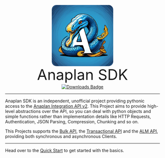 <p align="center" style="margin: 0 0 10px">
    <img width="200" height="200" src="img/anaplan-sdk.webp" alt='Python' style="border-radius: 15px">
</p>

<h1 align="center" style="font-size: 3rem; font-weight: 400; margin: -15px 0">
Anaplan SDK
</h1>

<p align="center" style="margin-top: 15px">
<a href="https://pepy.tech/project/anaplan-sdk">
<img align="center" src="https://static.pepy.tech/badge/anaplan-sdk/month" alt="Downloads Badge"/>
</a>
</p>

---

Anaplan SDK is an independent, unofficial project providing pythonic access to
the [Anaplan Integration API v2](https://anaplan.docs.apiary.io/). This Project aims to provide high-level abstractions
over the API, so you can deal with python objects and simple functions rather than implementation details like HTTP
Requests, Authentication, JSON Parsing, Compression, Chunking and so on.

This Projects supports
the [Bulk API](https://help.anaplan.com/use-the-bulk-apis-93218e5e-00e5-406e-8361-09ab861889a7),
the [Transactional API](https://help.anaplan.com/use-the-transactional-apis-cc1c1e91-39fc-4272-a4b5-16bc91e9c313) and
the [ALM API](https://help.anaplan.com/application-lifecycle-management-api-2565cfa6-e0c2-4e24-884e-d0df957184d6),
providing both synchronous and asynchronous Clients.

---

Head over to the [Quick Start](quickstart.md) to get started with the basics.

